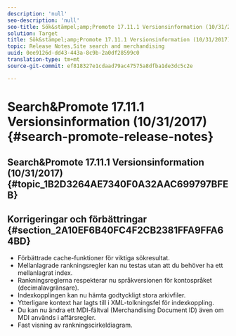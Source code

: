 ```yaml
---
description: 'null'
seo-description: 'null'
seo-title: Sök&stämpel;amp;Promote 17.11.1 Versionsinformation (10/31/2017)
solution: Target
title: Sök&stämpel;amp;Promote 17.11.1 Versionsinformation (10/31/2017)
topic: Release Notes,Site search and merchandising
uuid: 0ee9126d-dd43-443a-8c9b-2a0df28599c0
translation-type: tm+mt
source-git-commit: ef818327e1cdaad79ac47575a8dfba1de3dc5c2e

---
```



# Search&amp;Promote 17.11.1 Versionsinformation (10/31/2017){#search-promote-release-notes}

## Search&amp;Promote 17.11.1 Versionsinformation (10/31/2017) {#topic_1B2D3264AE7340F0A32AAC699797BFEB}

## Korrigeringar och förbättringar {#section_2A10EF6B40FC4F2CB2381FFA9FFA64BD}

* Förbättrade cache-funktioner för viktiga sökresultat.
* Mellanlagrade rankningsregler kan nu testas utan att du behöver ha ett mellanlagrat index.
* Rankningsreglerna respekterar nu språkversionen för kontospråket (decimalavgränsare).
* Indexkopplingen kan nu hämta godtyckligt stora arkivfiler.
* Ytterligare kontext har lagts till i XML-tolkningsfel för indexkoppling.
* Du kan nu ändra ett MDI-fältval (Merchandising Document ID) även om MDI används i affärsregler.
* Fast visning av rankningscirkeldiagram.

